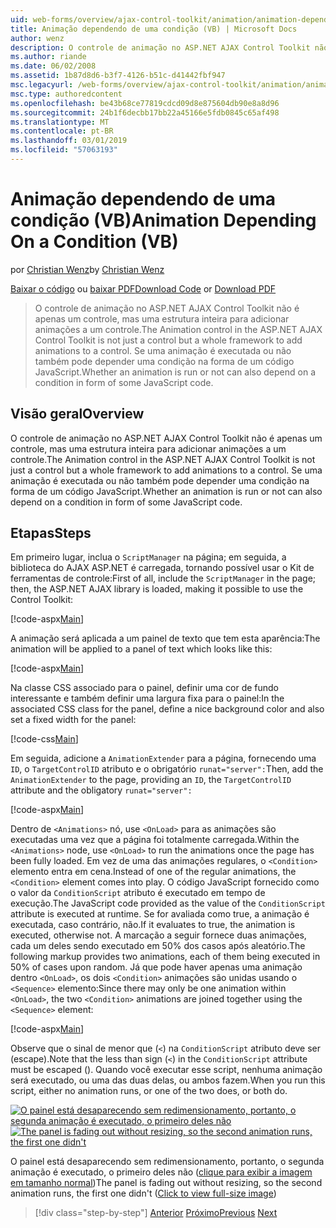 ```yaml
---
uid: web-forms/overview/ajax-control-toolkit/animation/animation-depending-on-a-condition-vb
title: Animação dependendo de uma condição (VB) | Microsoft Docs
author: wenz
description: O controle de animação no ASP.NET AJAX Control Toolkit não é apenas um controle, mas uma estrutura inteira para adicionar animações a um controle. Se uma animação é...
ms.author: riande
ms.date: 06/02/2008
ms.assetid: 1b87d8d6-b3f7-4126-b51c-d41442fbf947
msc.legacyurl: /web-forms/overview/ajax-control-toolkit/animation/animation-depending-on-a-condition-vb
msc.type: authoredcontent
ms.openlocfilehash: be43b68ce77819cdcd09d8e875604db90e8a8d96
ms.sourcegitcommit: 24b1f6decbb17bb22a45166e5fdb0845c65af498
ms.translationtype: MT
ms.contentlocale: pt-BR
ms.lasthandoff: 03/01/2019
ms.locfileid: "57063193"
---
```

<a name="animation-depending-on-a-condition-vb"></a><span data-ttu-id="733d2-104">Animação dependendo de uma condição (VB)</span><span class="sxs-lookup"><span data-stu-id="733d2-104">Animation Depending On a Condition (VB)</span></span>
====================
<span data-ttu-id="733d2-105">por [Christian Wenz](https://github.com/wenz)</span><span class="sxs-lookup"><span data-stu-id="733d2-105">by [Christian Wenz](https://github.com/wenz)</span></span>

<span data-ttu-id="733d2-106">[Baixar o código](http://download.microsoft.com/download/f/9/a/f9a26acd-8df4-4484-8a18-199e4598f411/Animation4.vb.zip) ou [baixar PDF](http://download.microsoft.com/download/6/7/1/6718d452-ff89-4d3f-a90e-c74ec2d636a3/animation4VB.pdf)</span><span class="sxs-lookup"><span data-stu-id="733d2-106">[Download Code](http://download.microsoft.com/download/f/9/a/f9a26acd-8df4-4484-8a18-199e4598f411/Animation4.vb.zip) or [Download PDF](http://download.microsoft.com/download/6/7/1/6718d452-ff89-4d3f-a90e-c74ec2d636a3/animation4VB.pdf)</span></span>

> <span data-ttu-id="733d2-107">O controle de animação no ASP.NET AJAX Control Toolkit não é apenas um controle, mas uma estrutura inteira para adicionar animações a um controle.</span><span class="sxs-lookup"><span data-stu-id="733d2-107">The Animation control in the ASP.NET AJAX Control Toolkit is not just a control but a whole framework to add animations to a control.</span></span> <span data-ttu-id="733d2-108">Se uma animação é executada ou não também pode depender uma condição na forma de um código JavaScript.</span><span class="sxs-lookup"><span data-stu-id="733d2-108">Whether an animation is run or not can also depend on a condition in form of some JavaScript code.</span></span>


## <a name="overview"></a><span data-ttu-id="733d2-109">Visão geral</span><span class="sxs-lookup"><span data-stu-id="733d2-109">Overview</span></span>

<span data-ttu-id="733d2-110">O controle de animação no ASP.NET AJAX Control Toolkit não é apenas um controle, mas uma estrutura inteira para adicionar animações a um controle.</span><span class="sxs-lookup"><span data-stu-id="733d2-110">The Animation control in the ASP.NET AJAX Control Toolkit is not just a control but a whole framework to add animations to a control.</span></span> <span data-ttu-id="733d2-111">Se uma animação é executada ou não também pode depender uma condição na forma de um código JavaScript.</span><span class="sxs-lookup"><span data-stu-id="733d2-111">Whether an animation is run or not can also depend on a condition in form of some JavaScript code.</span></span>

## <a name="steps"></a><span data-ttu-id="733d2-112">Etapas</span><span class="sxs-lookup"><span data-stu-id="733d2-112">Steps</span></span>

<span data-ttu-id="733d2-113">Em primeiro lugar, inclua o `ScriptManager` na página; em seguida, a biblioteca do AJAX ASP.NET é carregada, tornando possível usar o Kit de ferramentas de controle:</span><span class="sxs-lookup"><span data-stu-id="733d2-113">First of all, include the `ScriptManager` in the page; then, the ASP.NET AJAX library is loaded, making it possible to use the Control Toolkit:</span></span>

[!code-aspx[Main](animation-depending-on-a-condition-vb/samples/sample1.aspx)]

<span data-ttu-id="733d2-114">A animação será aplicada a um painel de texto que tem esta aparência:</span><span class="sxs-lookup"><span data-stu-id="733d2-114">The animation will be applied to a panel of text which looks like this:</span></span>

[!code-aspx[Main](animation-depending-on-a-condition-vb/samples/sample2.aspx)]

<span data-ttu-id="733d2-115">Na classe CSS associado para o painel, definir uma cor de fundo interessante e também definir uma largura fixa para o painel:</span><span class="sxs-lookup"><span data-stu-id="733d2-115">In the associated CSS class for the panel, define a nice background color and also set a fixed width for the panel:</span></span>

[!code-css[Main](animation-depending-on-a-condition-vb/samples/sample3.css)]

<span data-ttu-id="733d2-116">Em seguida, adicione a `AnimationExtender` para a página, fornecendo uma `ID`, o `TargetControlID` atributo e o obrigatório `runat="server":`</span><span class="sxs-lookup"><span data-stu-id="733d2-116">Then, add the `AnimationExtender` to the page, providing an `ID`, the `TargetControlID` attribute and the obligatory `runat="server":`</span></span>

[!code-aspx[Main](animation-depending-on-a-condition-vb/samples/sample4.aspx)]

<span data-ttu-id="733d2-117">Dentro de `<Animations>` nó, use `<OnLoad>` para as animações são executadas uma vez que a página foi totalmente carregada.</span><span class="sxs-lookup"><span data-stu-id="733d2-117">Within the `<Animations>` node, use `<OnLoad>` to run the animations once the page has been fully loaded.</span></span> <span data-ttu-id="733d2-118">Em vez de uma das animações regulares, o `<Condition>` elemento entra em cena.</span><span class="sxs-lookup"><span data-stu-id="733d2-118">Instead of one of the regular animations, the `<Condition>` element comes into play.</span></span> <span data-ttu-id="733d2-119">O código JavaScript fornecido como o valor da `ConditionScript` atributo é executado em tempo de execução.</span><span class="sxs-lookup"><span data-stu-id="733d2-119">The JavaScript code provided as the value of the `ConditionScript` attribute is executed at runtime.</span></span> <span data-ttu-id="733d2-120">Se for avaliada como true, a animação é executada, caso contrário, não.</span><span class="sxs-lookup"><span data-stu-id="733d2-120">If it evaluates to true, the animation is executed, otherwise not.</span></span> <span data-ttu-id="733d2-121">A marcação a seguir fornece duas animações, cada um deles sendo executado em 50% dos casos após aleatório.</span><span class="sxs-lookup"><span data-stu-id="733d2-121">The following markup provides two animations, each of them being executed in 50% of cases upon random.</span></span> <span data-ttu-id="733d2-122">Já que pode haver apenas uma animação dentro `<OnLoad>`, os dois `<Condition>` animações são unidas usando o `<Sequence>` elemento:</span><span class="sxs-lookup"><span data-stu-id="733d2-122">Since there may only be one animation within `<OnLoad>`, the two `<Condition>` animations are joined together using the `<Sequence>` element:</span></span>

[!code-aspx[Main](animation-depending-on-a-condition-vb/samples/sample5.aspx)]

<span data-ttu-id="733d2-123">Observe que o sinal de menor que (`<`) na `ConditionScript` atributo deve ser (escape).</span><span class="sxs-lookup"><span data-stu-id="733d2-123">Note that the less than sign (`<`) in the `ConditionScript` attribute must be escaped ().</span></span> <span data-ttu-id="733d2-124">Quando você executar esse script, nenhuma animação será executado, ou uma das duas delas, ou ambos fazem.</span><span class="sxs-lookup"><span data-stu-id="733d2-124">When you run this script, either no animation runs, or one of the two does, or both do.</span></span>


<span data-ttu-id="733d2-125">[![O painel está desaparecendo sem redimensionamento, portanto, o segunda animação é executado, o primeiro deles não](animation-depending-on-a-condition-vb/_static/image2.png)](animation-depending-on-a-condition-vb/_static/image1.png)</span><span class="sxs-lookup"><span data-stu-id="733d2-125">[![The panel is fading out without resizing, so the second animation runs, the first one didn't](animation-depending-on-a-condition-vb/_static/image2.png)](animation-depending-on-a-condition-vb/_static/image1.png)</span></span>

<span data-ttu-id="733d2-126">O painel está desaparecendo sem redimensionamento, portanto, o segunda animação é executado, o primeiro deles não ([clique para exibir a imagem em tamanho normal](animation-depending-on-a-condition-vb/_static/image3.png))</span><span class="sxs-lookup"><span data-stu-id="733d2-126">The panel is fading out without resizing, so the second animation runs, the first one didn't ([Click to view full-size image](animation-depending-on-a-condition-vb/_static/image3.png))</span></span>

> [!div class="step-by-step"]
> <span data-ttu-id="733d2-127">[Anterior](executing-several-animations-after-each-other-vb.md)
> [Próximo](picking-one-animation-out-of-a-list-vb.md)</span><span class="sxs-lookup"><span data-stu-id="733d2-127">[Previous](executing-several-animations-after-each-other-vb.md)
[Next](picking-one-animation-out-of-a-list-vb.md)</span></span>

